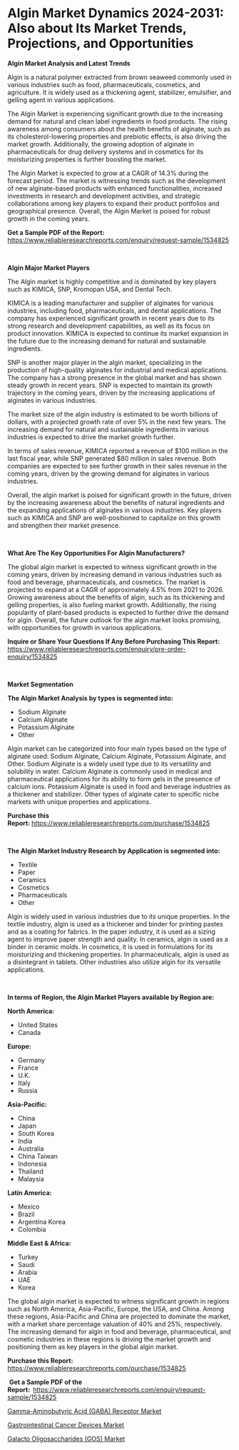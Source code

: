 <p><h1>Algin Market Dynamics 2024-2031: Also about Its Market Trends, Projections, and Opportunities</h1></p><p><strong>Algin Market Analysis and Latest Trends</strong></p>
<p><p>Algin is a natural polymer extracted from brown seaweed commonly used in various industries such as food, pharmaceuticals, cosmetics, and agriculture. It is widely used as a thickening agent, stabilizer, emulsifier, and gelling agent in various applications.</p><p>The Algin Market is experiencing significant growth due to the increasing demand for natural and clean label ingredients in food products. The rising awareness among consumers about the health benefits of alginate, such as its cholesterol-lowering properties and prebiotic effects, is also driving the market growth. Additionally, the growing adoption of alginate in pharmaceuticals for drug delivery systems and in cosmetics for its moisturizing properties is further boosting the market.</p><p>The Algin Market is expected to grow at a CAGR of 14.3% during the forecast period. The market is witnessing trends such as the development of new alginate-based products with enhanced functionalities, increased investments in research and development activities, and strategic collaborations among key players to expand their product portfolios and geographical presence. Overall, the Algin Market is poised for robust growth in the coming years.</p></p>
<p><strong>Get a Sample PDF of the Report:&nbsp;</strong> <a href="https://www.reliableresearchreports.com/enquiry/request-sample/1534825">https://www.reliableresearchreports.com/enquiry/request-sample/1534825</a></p>
<p>&nbsp;</p>
<p><strong>Algin Major Market Players</strong></p>
<p><p>The Algin market is highly competitive and is dominated by key players such as KIMICA, SNP, Kromopan USA, and Dental Tech. </p><p>KIMICA is a leading manufacturer and supplier of alginates for various industries, including food, pharmaceuticals, and dental applications. The company has experienced significant growth in recent years due to its strong research and development capabilities, as well as its focus on product innovation. KIMICA is expected to continue its market expansion in the future due to the increasing demand for natural and sustainable ingredients.</p><p>SNP is another major player in the algin market, specializing in the production of high-quality alginates for industrial and medical applications. The company has a strong presence in the global market and has shown steady growth in recent years. SNP is expected to maintain its growth trajectory in the coming years, driven by the increasing applications of alginates in various industries.</p><p>The market size of the algin industry is estimated to be worth billions of dollars, with a projected growth rate of over 5% in the next few years. The increasing demand for natural and sustainable ingredients in various industries is expected to drive the market growth further.</p><p>In terms of sales revenue, KIMICA reported a revenue of $100 million in the last fiscal year, while SNP generated $80 million in sales revenue. Both companies are expected to see further growth in their sales revenue in the coming years, driven by the growing demand for alginates in various industries.</p><p>Overall, the algin market is poised for significant growth in the future, driven by the increasing awareness about the benefits of natural ingredients and the expanding applications of alginates in various industries. Key players such as KIMICA and SNP are well-positioned to capitalize on this growth and strengthen their market presence.</p></p>
<p>&nbsp;</p>
<p><strong>What Are The Key Opportunities For Algin Manufacturers?</strong></p>
<p><p>The global algin market is expected to witness significant growth in the coming years, driven by increasing demand in various industries such as food and beverage, pharmaceuticals, and cosmetics. The market is projected to expand at a CAGR of approximately 4.5% from 2021 to 2026. Growing awareness about the benefits of algin, such as its thickening and gelling properties, is also fueling market growth. Additionally, the rising popularity of plant-based products is expected to further drive the demand for algin. Overall, the future outlook for the algin market looks promising, with opportunities for growth in various applications.</p></p>
<p><strong>Inquire or Share Your Questions If Any Before Purchasing This Report:</strong> <a href="https://www.reliableresearchreports.com/enquiry/pre-order-enquiry/1534825">https://www.reliableresearchreports.com/enquiry/pre-order-enquiry/1534825</a></p>
<p>&nbsp;</p>
<p><strong>Market Segmentation</strong></p>
<p><strong>The Algin Market Analysis by types is segmented into:</strong></p>
<p><ul><li>Sodium Alginate</li><li>Calcium Alginate</li><li>Potassium Alginate</li><li>Other</li></ul></p>
<p><p>Algin market can be categorized into four main types based on the type of alginate used: Sodium Alginate, Calcium Alginate, Potassium Alginate, and Other. Sodium Alginate is a widely used type due to its versatility and solubility in water. Calcium Alginate is commonly used in medical and pharmaceutical applications for its ability to form gels in the presence of calcium ions. Potassium Alginate is used in food and beverage industries as a thickener and stabilizer. Other types of alginate cater to specific niche markets with unique properties and applications.</p></p>
<p><strong>Purchase this Report:&nbsp;</strong><a href="https://www.reliableresearchreports.com/purchase/1534825">https://www.reliableresearchreports.com/purchase/1534825</a></p>
<p>&nbsp;</p>
<p><strong>The Algin Market Industry Research by Application is segmented into:</strong></p>
<p><ul><li>Textile</li><li>Paper</li><li>Ceramics</li><li>Cosmetics</li><li>Pharmaceuticals</li><li>Other</li></ul></p>
<p><p>Algin is widely used in various industries due to its unique properties. In the textile industry, algin is used as a thickener and binder for printing pastes and as a coating for fabrics. In the paper industry, it is used as a sizing agent to improve paper strength and quality. In ceramics, algin is used as a binder in ceramic molds. In cosmetics, it is used in formulations for its moisturizing and thickening properties. In pharmaceuticals, algin is used as a disintegrant in tablets. Other industries also utilize algin for its versatile applications.</p></p>
<p>&nbsp;</p>
<p><strong>In terms of Region, the Algin Market Players available by Region are:</strong></p>
<p>
    <p> <strong> North America: </strong>
        <ul>
            <li>United States</li>
            <li>Canada</li>
        </ul>
        </p> 
    <p> <strong> Europe: </strong>
        <ul>
            <li>Germany</li>
            <li>France</li>
            <li>U.K.</li>
            <li>Italy</li>
            <li>Russia</li>
        </ul>
        </p> 
    <p> <strong> Asia-Pacific: </strong>
        <ul>
            <li>China</li>
            <li>Japan</li>
            <li>South Korea</li>
            <li>India</li>
            <li>Australia</li>
            <li>China Taiwan</li>
            <li>Indonesia</li>
            <li>Thailand</li>
            <li>Malaysia</li>
        </ul>
        </p> 
    <p> <strong> Latin America: </strong>
        <ul>
            <li>Mexico</li>
            <li>Brazil</li>
            <li>Argentina Korea</li>
            <li>Colombia</li>
        </ul>
        </p> 
    <p> <strong> Middle East & Africa: </strong>
        <ul>
            <li>Turkey</li>
            <li>Saudi</li>
            <li>Arabia</li>
            <li>UAE</li>
            <li>Korea</li>
        </ul>
    </p>
    </p>
<p><p>The global algin market is expected to witness significant growth in regions such as North America, Asia-Pacific, Europe, the USA, and China. Among these regions, Asia-Pacific and China are projected to dominate the market, with a market share percentage valuation of 40% and 25%, respectively. The increasing demand for algin in food and beverage, pharmaceutical, and cosmetic industries in these regions is driving the market growth and positioning them as key players in the global algin market.</p></p>
<p><strong>Purchase this Report: </strong><a href="https://www.reliableresearchreports.com/purchase/1534825">https://www.reliableresearchreports.com/purchase/1534825</a></p>
<p>&nbsp;<strong>Get a Sample PDF of the Report:&nbsp;&nbsp;</strong><a href="https://www.reliableresearchreports.com/enquiry/request-sample/1534825">https://www.reliableresearchreports.com/enquiry/request-sample/1534825</a></p>
<p><strong></strong></p>
<p><p><a href="https://view.publitas.com/reportprime-1/gamma-aminobutyric-acid-gaba-receptor-market-research-report-reveals-the-latest-trends-and-opportunities-of-this-market-for-period-from-2023-2030/">Gamma-Aminobutyric Acid (GABA) Receptor Market</a></p><p><a href="https://view.publitas.com/reportprime-1/gastrointestinal-cancer-devices-market-research-report-the-key-to-successful-business-strategy-forecasted-for-period-from-2023-2030/">Gastrointestinal Cancer Devices Market</a></p><p><a href="https://view.publitas.com/reportprime-1/galacto-oligosaccharides-gos-market-challenges-opportunities-and-growth-drivers-and-major-market-players-forecasted-for-period-from-2023-2030/">Galacto Oligosaccharides (GOS) Market</a></p></p>